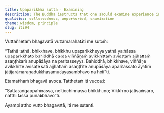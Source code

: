 ```yaml
---
title: Upaparikkha sutta - Examining
description: The Buddha instructs that one should examine experience in such a way that consciousness does not become scattered among external sense objects, fixated internally, or entangled through grasping.
qualities: collectedness, unperturbed, examination
theme: wisdom, principle
slug: iti94
---
```


Vuttañhetaṁ bhagavatā vuttamarahatāti me sutaṁ:

“Tathā tathā, bhikkhave, bhikkhu upaparikkheyya yathā yathāssa upaparikkhato bahiddhā cassa viññāṇaṁ avikkhittaṁ avisaṭaṁ ajjhattaṁ asaṇṭhitaṁ anupādāya na paritasseyya. Bahiddhā, bhikkhave, viññāṇe avikkhitte avisaṭe sati ajjhattaṁ asaṇṭhite anupādāya aparitassato āyatiṁ jātijarāmaraṇadukkhasamudayasambhavo na hotī”ti.

Etamatthaṁ bhagavā avoca. Tatthetaṁ iti vuccati:

“Sattasaṅgappahīnassa,
netticchinnassa bhikkhuno;
Vikkhīṇo jātisaṁsāro,
natthi tassa punabbhavo”ti.

Ayampi attho vutto bhagavatā, iti me sutanti.

